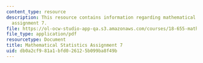 ```yaml
---
content_type: resource
description: This resource contains information regarding mathematical statistics,
  assignment 7.
file: https://ol-ocw-studio-app-qa.s3.amazonaws.com/courses/18-655-mathematical-statistics-spring-2016/db0a2cf981a1bfd026125b099ba8f49b_MIT18_655S16_ProblemSet_7.pdf
file_type: application/pdf
resourcetype: Document
title: Mathematical Statistics Assignment 7
uid: db0a2cf9-81a1-bfd0-2612-5b099ba8f49b
---
```

